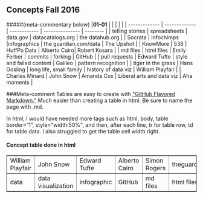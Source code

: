 ## Concepts Fall 2016
#####(meta-commentary below) 
|**01-01** | | |  |  |
| ------------- | ------------- | ------------ | --------------- | -------- |
| telling stories | spreadsheets | data.gov | datacatalogs.org | the datahub.org |
| Socrata | Infochimps |infographics | the guardian.com/data | The Upshot | 
| KnowMore | 538 | HuffPo Data | Alberto Cairo| Robert Kosara |
| md files | html files | Emily Ferber | commits | forking | GitHub |
| pull requests | Edward Tufte | style and failed content | Galileo | pattern recognition |
| tiger in the grass | Hans Gosling | long life, small family | history of data viz | William Playfair |
| Charles Minard | John Snow | Amanda Cox | Liberal arts and data viz | Aha moments |


###Meta-comment
Tables are easy to create with ["GitHub Flavored Markdown."](https://help.github.com/articles/github-flavored-markdown/)
Much easier than creating a table in html. Be sure to name the page with .md. 

In html, I would have needed more tags such as html, body, table border=“1”, style="width:50%", and then, after each line, tr for table row, td for table data. I also struggled to get the table cell width right.

<html>
<body>

<h4>Concept table done in html</h4>

<table border=“1”>
  <tr>
    <td>William Playfair</td>
    <td>John Snow</td>		
    <td>Edward Tufte</td>
    <td>Alberto Cairo</td>
    <td>Simon Rogers</td>		
    <td>theguardian.com/data</td>
    <td>KnowMore</td>
  </tr>
  <tr>
  <td>data</td>
  <td>data visualization</td>
  <td>infographic</td>
  <td>GitHub</td>
  <td>md files</td>
  <td>html files</td>
  <td>pull request</td>
  </tr>
  </table>

</body>
</html>
